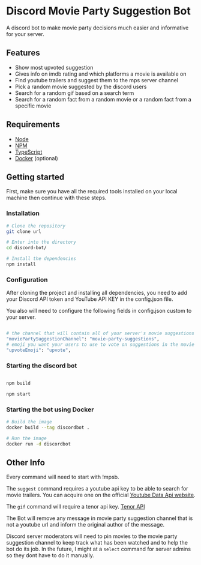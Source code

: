# Discord Movie Party Suggestion Bot

A discord bot to make movie party decisions much easier and informative for your server.

## Features

- Show most upvoted suggestion
- Gives info on imdb rating and which platforms a movie is available on
- Find youtube trailers and suggest them to the mps server channel
- Pick a random movie suggested by the discord users
- Search for a random gif based on a search term
- Search for a random fact from a random movie or a random fact from a specific movie

## Requirements

- [Node](https://nodejs.org/en/)
- [NPM](https://www.npmjs.com/)
- [TypeScript](https://www.typescriptlang.org/)
- [Docker](https://www.docker.com/) (optional)

## Getting started

First, make sure you have all the required tools installed on your local machine then continue with these steps.

### Installation

```bash
# Clone the repository
git clone url

# Enter into the directory
cd discord-bot/

# Install the dependencies
npm install
```
### Configuration

After cloning the project and installing all dependencies, you need to add your Discord API token and YouTube API KEY in the config.json file.

You also will need to configure the following fields in config.json custom to your server.

```bash

# the channel that will contain all of your server's movie suggestions and only suggestions.
"moviePartySuggestionChannel": "movie-party-suggestions",
# emoji you want your users to use to vote on suggestions in the movie suggestion channel
"upvoteEmoji": "upvote",
```

### Starting the discord bot

```bash

npm build

npm start
```

### Starting the bot using Docker

```bash
# Build the image
docker build --tag discordbot .

# Run the image
docker run -d discordbot
```

## Other Info

Every command will need to start with !mpsb.

The `suggest` command requires a youtube api key to be able to search for movie trailers. You can acquire one on the official [Youtube Data Api website](https://developers.google.com/youtube/v3).

The `gif` command will require a tenor api key. [Tenor API](https://tenor.com/gifapi)

The Bot will remove any message in movie party suggestion channel that is not a youtube url and inform the original author of the message.

Discord server moderators will need to pin movies to the movie party suggestion channel to keep track what has been watched and to help the bot do its job. In the future, I might at a `select` command for server admins so they dont have to do it manually.